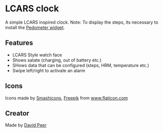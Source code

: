 # LCARS clock

A simple LCARS inspired clock.
Note: To display the steps, its necessary to install
the [Pedometer widget](https://banglejs.com/apps/#pedometer%20widget).

## Features
 * LCARS Style watch face
 * Shows satate (charging, out of battery etc.)
 * SHows data that can be configured (steps, HRM, temperature etc.)
 * Swipe left/right to activate an alarm

## Icons
<div>Icons made by <a href="https://www.flaticon.com/authors/smashicons" title="Smashicons">Smashicons</a>, <a href="https://www.freepik.com" title="Freepik">Freepik</a> from <a href="https://www.flaticon.com/" title="Flaticon">www.flaticon.com</a></div>


## Creator
Made by [David Peer](https://github.com/peerdavid)